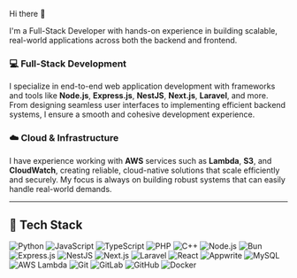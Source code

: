 Hi there 👋

I'm a Full-Stack Developer with hands-on experience in building scalable, real-world applications across both the backend and frontend.

### 💻 Full-Stack Development  
I specialize in end-to-end web application development with frameworks and tools like **Node.js**, **Express.js**, **NestJS**, **Next.js**, **Laravel**, and more. From designing seamless user interfaces to implementing efficient backend systems, I ensure a smooth and cohesive development experience.

### ☁️ Cloud & Infrastructure  
I have experience working with **AWS** services such as **Lambda**, **S3**, and **CloudWatch**, creating reliable, cloud-native solutions that scale efficiently and securely. My focus is always on building robust systems that can easily handle real-world demands.


---
## 🚀 Tech Stack

![Python](https://img.shields.io/badge/Python-306998?style=flat&logo=python&logoColor=ffdd54) ![JavaScript](https://img.shields.io/badge/JavaScript-F7DF1E?style=flat&logo=javascript&logoColor=black) ![TypeScript](https://img.shields.io/badge/TypeScript-3178C6?style=flat&logo=typescript&logoColor=white) ![PHP](https://img.shields.io/badge/PHP-777BB4?style=flat&logo=php&logoColor=white) ![C++](https://img.shields.io/badge/C++-00599C?style=flat&logo=c%2b%2b&logoColor=white) ![Node.js](https://img.shields.io/badge/Node.js-339933?style=flat&logo=nodedotjs&logoColor=white) ![Bun](https://img.shields.io/badge/Bun-000000?style=flat&logo=bun&logoColor=white) ![Express.js](https://img.shields.io/badge/Express.js-000000?style=flat&logo=express&logoColor=white) ![NestJS](https://img.shields.io/badge/NestJS-E0234E?style=flat&logo=nestjs&logoColor=white) ![Next.js](https://img.shields.io/badge/Next.js-000000?style=flat&logo=nextdotjs&logoColor=white) ![Laravel](https://img.shields.io/badge/Laravel-FF2D20?style=flat&logo=laravel&logoColor=white) ![React](https://img.shields.io/badge/React-20232A?style=flat&logo=react&logoColor=61DAFB) ![Appwrite](https://img.shields.io/badge/Appwrite-F02E65?style=flat&logo=appwrite&logoColor=white) ![MySQL](https://img.shields.io/badge/MySQL-4479A1?style=flat&logo=mysql&logoColor=white) ![AWS Lambda](https://img.shields.io/badge/AWS%20Lambda-FF9900?style=flat&logo=amazonaws&logoColor=white) ![Git](https://img.shields.io/badge/Git-F05032?style=flat&logo=git&logoColor=white) ![GitLab](https://img.shields.io/badge/GitLab-FC6D26?style=flat&logo=gitlab&logoColor=white) ![GitHub](https://img.shields.io/badge/GitHub-181717?style=flat&logo=github&logoColor=white) ![Docker](https://img.shields.io/badge/Docker-2496ED?style=flat&logo=docker&logoColor=white)


<!-- ![Abhishek's GitHub Stats](https://github-readme-stats.vercel.app/api?username=abhishek5853&show_icons=true&theme=highcontrast)

 ## 📊 GitHub Stats
[![GitHub Streak](https://github-readme-streak-stats-jade-gamma.vercel.app?user=abhishek5853&theme=highcontrast)](https://git.io/streak-stats)


![Top Languages](https://github-readme-stats.vercel.app/api/top-langs/?username=abhishek5853&layout=compact&theme=highcontrast)

 -->





